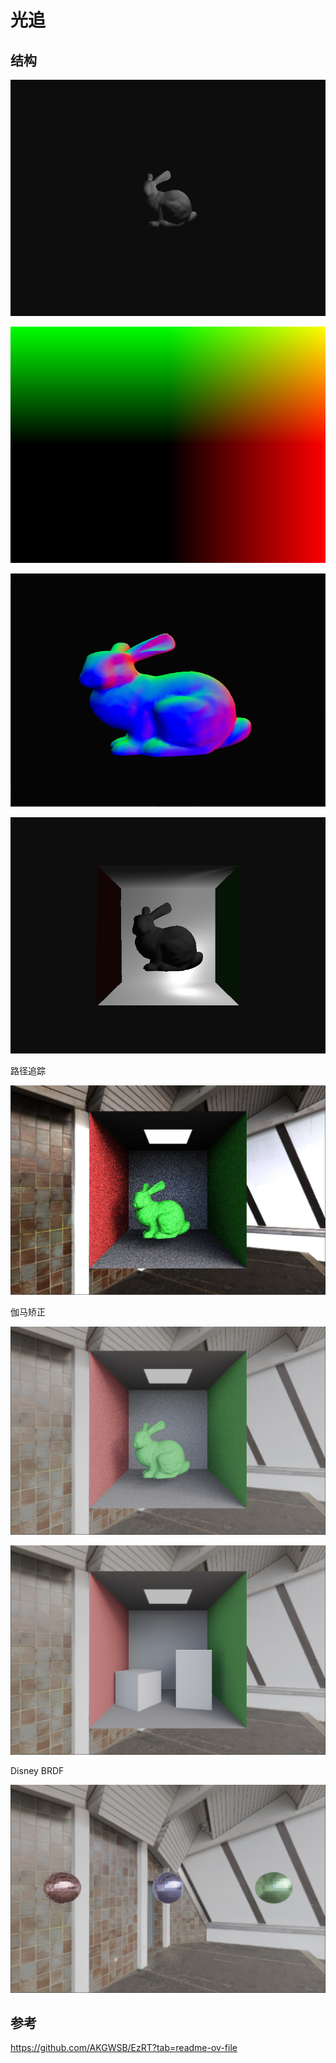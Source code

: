 # 光追

## 结构







![image-20250406135255479](img\image-20250406135255479.png)



![image-20250405224830372](img\image-20250405224830372.png)



![image-20250405224655466](img\image-20250405224655466.png)





![image-20250406163241017](img\image-20250406163241017.png)



路径追踪

![image-20250407145224952](img\image-20250407145224952.png)



伽马矫正

![image-20250407151337051](img\image-20250407151337051.png)

![image-20250407150900394](img\image-20250407150900394.png)



Disney BRDF

![image-20250407164522046](.\img\sphere.png)



## 参考

https://github.com/AKGWSB/EzRT?tab=readme-ov-file